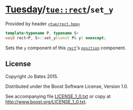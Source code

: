 [Tuesday](../../../README.md)/[`tue::rect`](../../headers/rect.md)/`set_y`
==========================================================================
Provided by header [`<tue/rect.hpp>`](../../headers/rect.md)

```c++
template<typename P, typename S>
void rect<P, S>::set_y(const P& y) noexcept;
```

Sets the `y` component of this [`rect`](../../headers/rect.md)'s
[`position`](set_position.md) component.

License
-------
Copyright Jo Bates 2015.

Distributed under the Boost Software License, Version 1.0.

See accompanying file [LICENSE_1_0.txt](../../../LICENSE_1_0.txt) or copy at
http://www.boost.org/LICENSE_1_0.txt.
